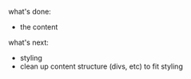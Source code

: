 what's done:

- the content

what's next:

- styling
- clean up content structure (divs, etc) to fit styling
